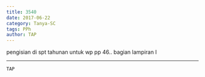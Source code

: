```yaml
---
title: 3540
date: 2017-06-22
category: Tanya-SC
tags: PPh
author: TAP
---
```


pengisian di spt tahunan untuk wp pp 46.. bagian lampiran I

---



`TAP`
